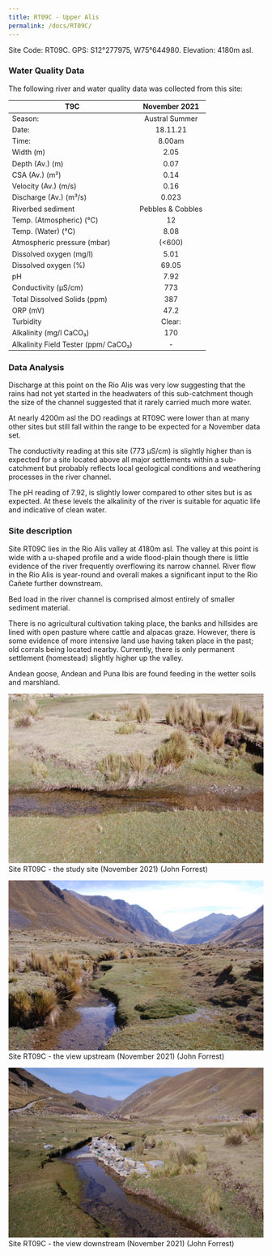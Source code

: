 ```yaml
---
title: RT09C - Upper Alis
permalink: /docs/RT09C/
---
```



Site Code: RT09C.  GPS: S12°277975, W75°644980. Elevation:
4180m asl.


### Water Quality Data

The following river and water quality data was collected from this site:

|     T9C                                     |       November 2021      |
|---------------------------------------------|:------------------------:|
|     Season:                                 |       Austral Summer     |
|     Date:                                   |          18.11.21        |
|     Time:                                   |           8.00am         |
|     Width (m)                               |            2.05          |
|     Depth (Av.) (m)                         |            0.07          |
|     CSA (Av.) (m²)                          |            0.14          |
|     Velocity (Av.) (m/s)                    |            0.16          |
|     Discharge (Av.) (m³/s)                  |           0.023          |
|     Riverbed sediment                       |     Pebbles & Cobbles    |
|     Temp. (Atmospheric) (°C)                |             12           |
|     Temp. (Water) (°C)                      |            8.08          |
|     Atmospheric pressure (mbar)             |           (<600)         |
|     Dissolved oxygen (mg/l)                 |            5.01          |
|     Dissolved oxygen (%)                    |           69.05          |
|     pH                                      |            7.92          |
|     Conductivity (µS/cm)                    |            773           |
|     Total Dissolved Solids (ppm)            |            387           |
|     ORP (mV)                                |            47.2          |
|     Turbidity                               |           Clear:         |
|     Alkalinity (mg/l CaCO₃)                 |            170           |
|     Alkalinity Field Tester (ppm/ CaCO₃)    |             -            |


### Data Analysis
Discharge at this point on the Rio Alis was very low suggesting that the rains had not yet started in the headwaters of this sub-catchment though the size of the channel suggested that it rarely carried much more water.

At nearly 4200m asl the DO readings at RT09C were lower than at many other sites but still fall within the range to be expected for a November data set. 

The conductivity reading at this site (773 µS/cm) is slightly higher than is expected for a site located above all major settlements within a sub-catchment but probably reflects local geological conditions and weathering processes in the river channel.

The pH reading of 7.92, is slightly lower compared to other sites but is as expected. At these levels the alkalinity of the river is suitable for aquatic life and indicative of clean water. 


### Site description
Site RT09C lies in the Rio Alis valley at 4180m asl. The valley at this point is wide with a u-shaped profile and a wide flood-plain though there is little evidence of the river frequently overflowing its narrow channel. River flow in the Rio Alis is year-round and overall makes a significant input to the Rio Cañete further downstream.

Bed load in the river channel is comprised almost entirely of smaller sediment material. 

There is no agricultural cultivation taking place, the banks and hillsides are lined with open pasture where cattle and alpacas graze. However, there is some evidence of more intensive land use having taken place in the past; old corrals being located nearby. Currently, there is only permanent settlement (homestead) slightly higher up the valley. 

Andean goose, Andean and Puna Ibis are found feeding in the wetter soils and marshland.  



![Site T9C - the study site. (John Forrest)](/assets/SiteDescriptions/T9/T9CSite.JPG)
Site RT09C - the study site (November 2021) (John Forrest)


![Site T9C - the study site. (John Forrest)](/assets/SiteDescriptions/T9/T9CViewupstream.JPG)
Site RT09C - the view upstream (November 2021) (John Forrest)


![Site T9C - the study site. (John Forrest)](/assets/SiteDescriptions/T9/T9CViewdownstream.JPG)
Site RT09C - the view downstream (November 2021) (John Forrest)

